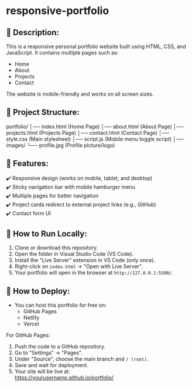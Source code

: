 ﻿# responsive-portfolio
📌 Description:
---------------
This is a responsive personal portfolio website built using 
HTML, CSS, and JavaScript. It contains multiple pages such as:
- Home
- About
- Projects
- Contact


The website is mobile-friendly and works on all screen sizes.

📌 Project Structure:
---------------------
portfolio/
│── index.html        (Home Page)
│── about.html        (About Page)
│── projects.html     (Projects Page)
│── contact.html      (Contact Page)
│── style.css         (Main stylesheet)
│── script.js         (Mobile menu toggle script)
│── images/
      └── profile.jpg (Profile picture/logo)

📌 Features:
------------
✔️ Responsive design (works on mobile, tablet, and desktop)  
✔️ Sticky navigation bar with mobile hamburger menu  
✔️ Multiple pages for better navigation  
✔️ Project cards redirect to external project links (e.g., GitHub)  
✔️ Contact form UI  

📌 How to Run Locally:
----------------------
1. Clone or download this repository.
2. Open the folder in Visual Studio Code (VS Code).
3. Install the "Live Server" extension in VS Code (only once).
4. Right-click on `index.html` → "Open with Live Server".
5. Your portfolio will open in the browser at `http://127.0.0.1:5500/`.

📌 How to Deploy:
-----------------
- You can host this portfolio for free on:
  - GitHub Pages
  - Netlify
  - Vercel

For GitHub Pages:
1. Push the code to a GitHub repository.
2. Go to "Settings" → "Pages".
3. Under "Source", choose the main branch and `/ (root)`.
4. Save and wait for deployment.
5. Your site will be live at:  
   https://yourusername.github.io/portfolio/



